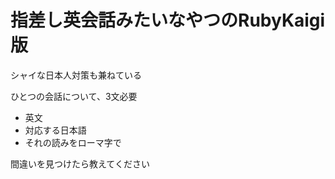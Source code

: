 # 指差し英会話みたいなやつのRubyKaigi版
シャイな日本人対策も兼ねている

ひとつの会話について、3文必要
+ 英文
+ 対応する日本語
+ それの読みをローマ字で

間違いを見つけたら教えてください
